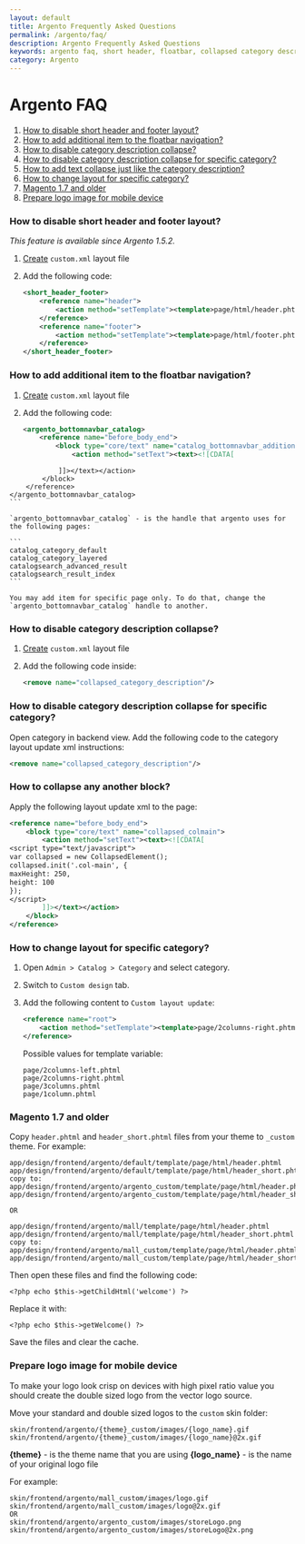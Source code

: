 ```yaml
---
layout: default
title: Argento Frequently Asked Questions
permalink: /argento/faq/
description: Argento Frequently Asked Questions
keywords: argento faq, short header, floatbar, collapsed category description, layout, argento logo
category: Argento
---
```


# Argento FAQ

1. [How to disable short header and footer layout?](#how-to-disable-short-header-and-footer-layout)
2. [How to add additional item to the floatbar navigation?](#how-to-add-additional-item-to-the-floatbar-navigation)
3. [How to disable category description collapse?](#how-to-disable-category-description-collapse)
4. [How to disable category description collapse for specific category?](#how-to-disable-category-description-collapse-for-specific-category)
5. [How to add text collapse just like the category description?](#how-to-collapse-any-another-block)
6. [How to change layout for specific category?](#how-to-change-layout-for-specific-category)
7. [Magento 1.7 and older](#magento-17-and-older)
8. [Prepare logo image for mobile device](#prepare-logo-image-for-mobile-device)

### How to disable short header and footer layout?

*This feature is available since Argento 1.5.2.*

 1. [Create](/argento/theme-customization/small-changes/#custom-layout-update-file)
 `custom.xml` layout file
 2. Add the following code:

    ```xml
    <short_header_footer>
        <reference name="header">
            <action method="setTemplate"><template>page/html/header.phtml</template></action>
        </reference>
        <reference name="footer">
            <action method="setTemplate"><template>page/html/footer.phtml</template></action>
        </reference>
    </short_header_footer>
    ```

### How to add additional item to the floatbar navigation?

 1. [Create](/argento/theme-customization/small-changes/#custom-layout-update-file)
 `custom.xml` layout file
 2. Add the following code:

    ```xml
    <argento_bottomnavbar_catalog>
        <reference name="before_body_end">
            <block type="core/text" name="catalog_bottomnavbar_additional">
                <action method="setText"><text><![CDATA[
<script type="text/javascript">
document.observe('bottomnavbar:init', function() {
    BottomNavbar.add(
        Translator.translate('Title'), // title in navbar ribbon
        '.toolbar-bottom .sort-by' // block selector to show
    );
    BottomNavbar.add(
        '.block-layered-nav .block-title span', // title selector for navbar ribbon
        '.block-layered-nav' // block selector to show
    );
});
</script>
                ]]></text></action>
            </block>
        </reference>
    </argento_bottomnavbar_catalog>
    ```

    `argento_bottomnavbar_catalog` - is the handle that argento uses for the following pages:

    ```
    catalog_category_default
    catalog_category_layered
    catalogsearch_advanced_result
    catalogsearch_result_index
    ```

    You may add item for specific page only. To do that, change the
    `argento_bottomnavbar_catalog` handle to another.

### How to disable category description collapse?

 1. [Create](/argento/theme-customization/small-changes/#custom-layout-update-file)
 `custom.xml` layout file
 2. Add the following code inside:

    ```xml
    <remove name="collapsed_category_description"/>
    ```

### How to disable category description collapse for specific category?

Open category in backend view. Add the following code to the category layout
update xml instructions:

```xml
<remove name="collapsed_category_description"/>
```

### How to collapse any another block?

Apply the following layout update xml to the page:

```xml
<reference name="before_body_end">
    <block type="core/text" name="collapsed_colmain">
        <action method="setText"><text><![CDATA[
<script type="text/javascript">
var collapsed = new CollapsedElement();
collapsed.init('.col-main', {
maxHeight: 250,
height: 100
});
</script>
        ]]></text></action>
    </block>
</reference>
```

### How to change layout for specific category?

 1. Open `Admin > Catalog > Category` and select category.
 2. Switch to `Custom design` tab.
 3. Add the following content to `Custom layout update`:

    ```xml
    <reference name="root">
        <action method="setTemplate"><template>page/2columns-right.phtml</template></action>
    </reference>
    ```

    Possible values for template variable:

    ```
    page/2columns-left.phtml
    page/2columns-right.phtml
    page/3columns.phtml
    page/1column.phtml
    ```

### Magento 1.7 and older

Copy `header.phtml` and `header_short.phtml` files from your theme to `_custom`
theme. For example:

```
app/design/frontend/argento/default/template/page/html/header.phtml
app/design/frontend/argento/default/template/page/html/header_short.phtml
copy to:
app/design/frontend/argento/argento_custom/template/page/html/header.phtml
app/design/frontend/argento/argento_custom/template/page/html/header_short.phtml

OR

app/design/frontend/argento/mall/template/page/html/header.phtml
app/design/frontend/argento/mall/template/page/html/header_short.phtml
copy to:
app/design/frontend/argento/mall_custom/template/page/html/header.phtml
app/design/frontend/argento/mall_custom/template/page/html/header_short.phtml
```

Then open these files and find the following code:

```
<?php echo $this->getChildHtml('welcome') ?>
```

Replace it with:

```
<?php echo $this->getWelcome() ?>
```

Save the files and clear the cache.

### Prepare logo image for mobile device

To make your logo look crisp on devices with high pixel ratio value
you should create the double sized logo from the vector logo source.

Move your standard and double sized logos to the `custom` skin folder:

```
skin/frontend/argento/{theme}_custom/images/{logo_name}.gif
skin/frontend/argento/{theme}_custom/images/{logo_name}@2x.gif
```

 **{theme}** - is the theme name that you are using
 **{logo_name}** - is the name of your original logo file

For example:

```
skin/frontend/argento/mall_custom/images/logo.gif
skin/frontend/argento/mall_custom/images/logo@2x.gif
OR
skin/frontend/argento/argento_custom/images/storeLogo.png
skin/frontend/argento/argento_custom/images/storeLogo@2x.png
```
